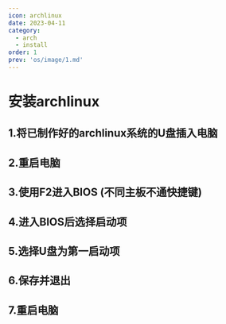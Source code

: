 ```yaml
---
icon: archlinux
date: 2023-04-11
category: 
  - arch
  - install
order: 1
prev: 'os/image/1.md'
---
```

# 安装archlinux
## 1.将已制作好的archlinux系统的U盘插入电脑
## 2.重启电脑
## 3.使用F2进入BIOS (不同主板不通快捷键)
## 4.进入BIOS后选择启动项
## 5.选择U盘为第一启动项
## 6.保存并退出
## 7.重启电脑